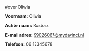 

#over Oliwia

**Voornaam:** Oliwia

**Achternaam:** Kostorz

**E-mail adres:** [99026067@mydavinci.nl](99026067@mydavinci.nl)

**Telefoon:** 06 12345678